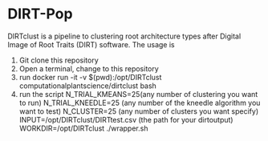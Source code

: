 # DIRT-Pop
DIRTclust is a pipeline to clustering root architecture types after Digital Image of Root Traits (DIRT) software. 
The usage is 
1. Git clone this repository 
2. Open a terminal, change to this repository
3. run docker run -it -v $(pwd):/opt/DIRTclust computationalplantscience/dirtclust bash 
4. run the script N_TRIAL_KMEANS=25(any number of clustering  you want to run) N_TRIAL_KNEEDLE=25 (any number of the kneedle algorithm you want to test)  N_CLUSTER=25 (any number of clusters you want specify) INPUT=/opt/DIRTclust/DIRTtest.csv (the path for your dirtoutput) WORKDIR=/opt/DIRTclust ./wrapper.sh

